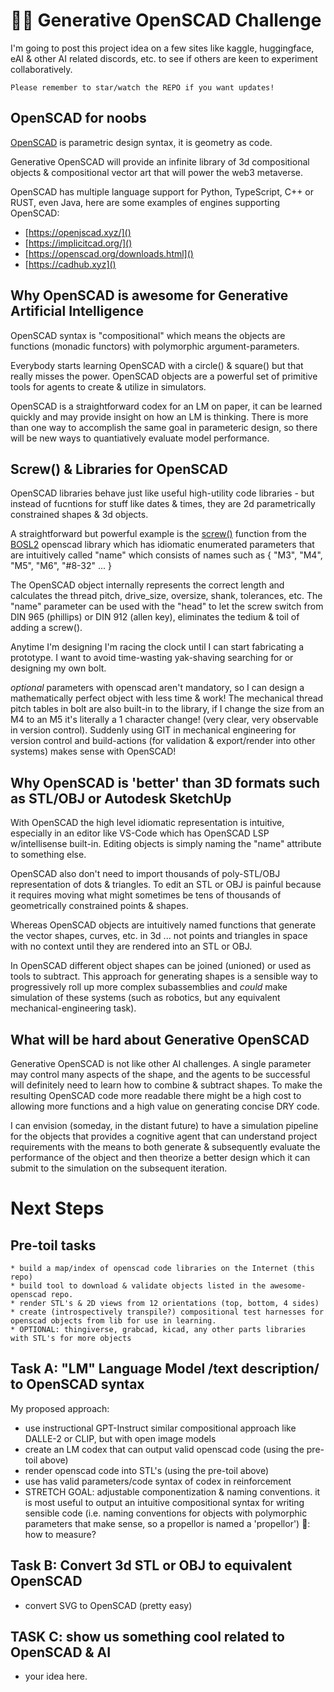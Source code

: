 
# 🤖💌 Generative OpenSCAD Challenge

I'm going to post this project idea on a few sites like kaggle, huggingface, eAI & other AI related discords, etc. to see if others are keen to experiment collaboratively.  

    Please remember to star/watch the REPO if you want updates!

## OpenSCAD for noobs
[OpenSCAD](https://openscad.org/) is parametric design syntax, it is geometry as code.

Generative OpenSCAD will provide an infinite library of 3d compositional objects & compositional vector art that will power the web3 metaverse. 

OpenSCAD has multiple language support for Python, TypeScript, C++ or RUST, even Java, here are some examples of engines supporting OpenSCAD:
* [https://openjscad.xyz/]()
* [https://implicitcad.org/]()
* [https://openscad.org/downloads.html]()
* [https://cadhub.xyz]()
## Why OpenSCAD is awesome for Generative Artificial Intelligence

OpenSCAD syntax is "compositional" which means the objects are functions (monadic functors) with polymorphic argument-parameters. 

Everybody starts learning OpenSCAD with a circle() & square() but that really misses the power.  OpenSCAD objects are a powerful set of primitive tools for agents to create & utilize in simulators.   

OpenSCAD is a straightforward codex for an LM on paper, it can be learned quickly and may provide insight on how an LM is thinking.   There is more than one way to accomplish the same goal in parameteric design, so there will be new ways to quantiatively evaluate model performance. 
## Screw() & Libraries for OpenSCAD 

OpenSCAD libraries behave just like useful high-utility code libraries - but instead of fucntions for stuff like dates & times, they are 2d parametrically constrained shapes & 3d objects. 

A straightforward but powerful example is the [screw()](https://github.com/revarbat/BOSL2/wiki/screws.scad) function from the [BOSL2](https://github.com/revarbat/BOSL2/wiki) openscad library which has idiomatic enumerated parameters that are intuitively called "name" which consists of names such as { "M3", "M4", "M5", "M6", "#8-32" ... }  


The OpenSCAD object internally represents the correct length and calculates the thread pitch, drive_size, oversize, shank, tolerances, etc.  The "name" parameter can be used with the "head" to let the screw switch from DIN 965 (phillips) or DIN 912 (allen key), eliminates the tedium & toil of adding a screw(). 

Anytime I'm designing I'm racing the clock until I can start fabricating a prototype. I want to avoid time-wasting yak-shaving searching for or designing my own bolt.  

*optional* parameters with openscad aren't mandatory, so I can design a mathematically perfect object with less time & work!  The mechanical thread pitch tables in bolt are also built-in to the library, if I change the size from an M4 to an M5 it's literally a 1 character change! (very clear, very observable in version control).  Suddenly using GIT in mechanical engineering for version control and build-actions (for validation & export/render into other systems) makes sense with OpenSCAD!  

## Why OpenSCAD is 'better' than 3D formats such as STL/OBJ or Autodesk SketchUp

With OpenSCAD the high level idiomatic representation is intuitive, especially in an editor like VS-Code which has OpenSCAD LSP w/intellisense built-in.  Editing objects is simply naming the "name" attribute to something else.

OpenSCAD also don't need to import thousands of poly-STL/OBJ representation of dots & triangles.   To edit an STL or OBJ is painful because it requires moving what might sometimes be tens of thousands of geometrically constrained points & shapes. 

Whereas OpenSCAD objects are intuitively named functions that generate the vector shapes, curves, etc. in 3d ... not points and triangles in space with no context until they are rendered into an STL or OBJ. 

In OpenSCAD different object shapes can be joined (unioned) or used as tools to subtract.  This approach for generating shapes is a sensible way to progressively roll up more complex subassemblies and *could* make simulation of these systems (such as robotics, but any equivalent mechanical-engineering task).

## What will be hard about Generative OpenSCAD

Generative OpenSCAD is not like other AI challenges.  A single parameter may control many aspects of the shape, and the agents to be successful will definitely need to learn how to combine & subtract shapes.   To make the resulting OpenSCAD code more readable there might be a high cost to allowing more functions and a high value on generating concise DRY code. 


I can envision (someday, in the distant future) to have a simulation pipeline for the objects that provides a cognitive agent that can understand project requirements with the means to both generate & subsequently evaluate the performance of the object and then theorize a better design which it can submit to the simulation on the subsequent iteration. 

# Next Steps

## Pre-toil tasks
    * build a map/index of openscad code libraries on the Internet (this repo)
    * build tool to download & validate objects listed in the awesome-openscad repo.
    * render STL's & 2D views from 12 orientations (top, bottom, 4 sides)
    * create (introspectively transpile?) compositional test harnesses for openscad objects from lib for use in learning.
    * OPTIONAL: thingiverse, grabcad, kicad, any other parts libraries with STL's for more objects

## Task A: "LM" Language Model /text description/ to OpenSCAD syntax
My proposed approach:

* use instructional GPT-Instruct similar compositional approach like DALLE-2 or CLIP, but with open image models
* create an LM codex that can output valid openscad code (using the pre-toil above)
* render openscad code into STL's (using the pre-toil above)
* use has valid parameters/code syntax of codex in reinforcement
* STRETCH GOAL: adjustable componentization & naming conventions. 
    it is most useful to output an intuitive compositional syntax for writing sensible code (i.e. naming conventions for objects with polymorphic parameters that make sense, so a propellor is named a 'propellor')  🤔: how to measure?
    

## Task B: Convert 3d STL or OBJ to equivalent OpenSCAD
* convert SVG to OpenSCAD (pretty easy)

## TASK C: show us something cool related to OpenSCAD & AI
* your idea here.

